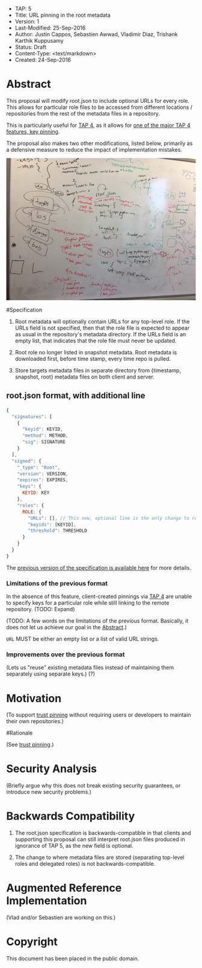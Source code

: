 * TAP: 5
* Title: URL pinning in the root metadata
* Version: 1
* Last-Modified: 25-Sep-2016
* Author: Justin Cappos, Sebastien Awwad, Vladimir Diaz,
          Trishank Karthik Kuppusamy
* Status: Draft
* Content-Type: <text/markdown>
* Created: 24-Sep-2016

# Abstract

This proposal will modify root.json to include optional URLs for every role. This allows for particular role files to be accessed from different locations / repositories from the rest of the metadata files in a repository.

This is particularly useful for [TAP 4](tap4.md), as it allows for [one of the major TAP 4 features, key pinning](tap4.md#feature-2-key-pinning).

The proposal also makes two other modifications, listed below, primarily as a defensive measure to reduce the impact of implementation mistakes.


![An example of URL pinning in the root metadata](tap5-1.jpg)

#Specification

1. Root metadata will optionally contain URLs for any top-level role. If the URLs field is not specified, then that the role file is expected to appear as usual in the repository's metadata directory. If the URLs field is an empty list, that indicates that the role file must never be updated.

2. Root role no longer listed in snapshot metadata. Root metadata is
downloaded first, before time stamp, every time repo is pulled.

3. Store targets metadata files in separate directory from {timestamp,
snapshot, root} metadata files on both client and server.


## root.json format, with additional line

```Javascript
{
  "signatures": [
    {
      "keyid": KEYID,
      "method": METHOD,
      "sig": SIGNATURE
    }
  ],
  "signed": {
    "_type": "Root",
    "version": VERSION,
    "expires": EXPIRES,
    "keys": {
      KEYID: KEY
    },
    "roles": {
      ROLE: {
        "URLs": [], // This new, optional line is the only change to root.json.
        "keyids": [KEYID],
        "threshold": THRESHOLD
      }
    }
  }
}
```

The [previous version of the specification is available here](https://github.com/theupdateframework/tuf/blob/f57a0bb1a95579094a0324d4153f812a262d15e3/docs/tuf-spec.0.9.txt) for more details.

### Limitations of the previous format

In the absence of this feature, client-created pinnings via [TAP 4](tap4.md) are unable to specify keys for a particular role while still linking to the remote repository. (TODO: Expand)

(TODO: A few words on the limitations of the previous format.
Basically, it does not let us achieve our goal in the [Abstract](#abstract).)

```URL``` MUST be either an empty list or a list of valid URL strings.

### Improvements over the previous format

(Lets us "reuse" existing metadata files instead of maintaining
them separately using separate keys.) (?)

# Motivation

(To support [trust pinning](tap4.md) without requiring users or developers
to maintain their own repositories.)

#Rationale

(See [trust pinning](tap4.md).)

# Security Analysis

(Briefly argue why this does not break existing security guarantees, or
introduce new security problems.)

# Backwards Compatibility

1. The root.json specification is backwards-compatible in that clients and supporting this proposal can still interpret root.json files produced in ignorance of TAP 5, as the new field is optional.

3. The change to where metadata files are stored (separating top-level roles and delegated roles) is not backwards-compatible.

# Augmented Reference Implementation

(Vlad and/or Sebastien are working on this.)

# Copyright

This document has been placed in the public domain.
